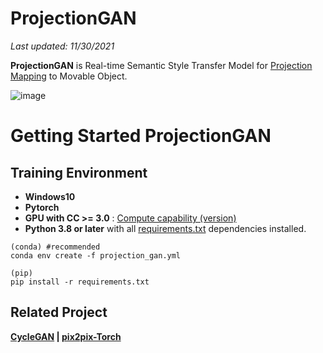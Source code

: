 # ProjectionGAN
<!--
### [Paper]() | [Site]() | [Youtube]()/-->

*Last updated: 11/30/2021*

**ProjectionGAN** is Real-time Semantic Style Transfer Model for [Projection Mapping](https://en.wikipedia.org/wiki/Projection_mapping) to Movable Object.

![image](https://user-images.githubusercontent.com/67869508/144040752-71cb97b1-1c25-47b0-91fd-b911e7db2143.png)


<!-- <img src=""> 

[Bumsoo Kim]()\*
<br>Graphics Realization Lab, CAU(*)/-->

<!-- ## Result /--> 

# Getting Started ProjectionGAN

<!--
## Test Environment

- **Jetpack 4.6 (ubuntu)**

```
pip install -r requirements_test.txt
```
-->

## Training Environment

- **Windows10**
- **Pytorch**
- **GPU with CC >= 3.0** : [Compute capability (version)](https://en.wikipedia.org/wiki/CUDA#GPUs_supported)
- **Python 3.8 or later** with all [requirements.txt]() dependencies installed.

```
(conda) #recommended
conda env create -f projection_gan.yml

(pip)
pip install -r requirements.txt
```

<!--
## Getting Started

- **Quick Setup with Shell is [Here]()**
/-->

<!-- ## Environment /-->

<!--
## PMGAN in other frameworks

- Pytorch - []()
-->

## Related Project
**[CycleGAN](https://github.com/junyanz/CycleGAN) | [pix2pix-Torch](https://github.com/phillipi/pix2pix)**
